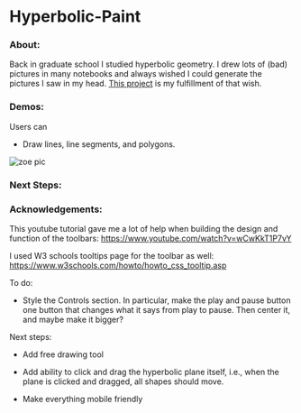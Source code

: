 # Hyperbolic-Paint

### About:

Back in graduate school I studied hyperbolic geometry. I drew lots of (bad) pictures in many notebooks and always wished I could generate the pictures I saw in my head. [This project](https://nathancarllopez.github.io/Hyperbolic-Paint/) is my fulfillment of that wish.

### Demos:

Users can

- Draw lines, line segments, and polygons.

![zoe pic](./images/IMG_8446.HEIC)

### Next Steps:

### Acknowledgements: 

This youtube tutorial gave me a lot of help when building the design and function of the toolbars:
https://www.youtube.com/watch?v=wCwKkT1P7vY

I used W3 schools tooltips page for the toolbar as well: https://www.w3schools.com/howto/howto_css_tooltip.asp

To do:

- Style the Controls section. In particular, make the play and pause button one button that changes what it says from play to pause. Then center it, and maybe make it bigger?

Next steps:

- Add free drawing tool

- Add ability to click and drag the hyperbolic plane itself, i.e., when the plane is clicked and dragged, all shapes should move.

- Make everything mobile friendly